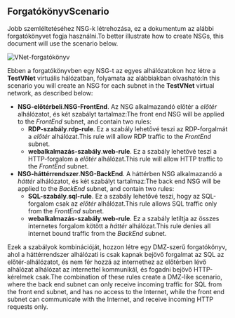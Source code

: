 ## <a name="scenario"></a><span data-ttu-id="38456-101">Forgatókönyv</span><span class="sxs-lookup"><span data-stu-id="38456-101">Scenario</span></span>
<span data-ttu-id="38456-102">Jobb szemléltetéséhez NSG-k létrehozása, ez a dokumentum az alábbi forgatókönyvet fogja használni.</span><span class="sxs-lookup"><span data-stu-id="38456-102">To better illustrate how to create NSGs, this document will use the scenario below.</span></span>

![VNet-forgatókönyv](./media/virtual-networks-create-nsg-scenario-include/figure1.png)

<span data-ttu-id="38456-104">Ebben a forgatókönyvben egy NSG-t az egyes alhálózatokon hoz létre a **TestVNet** virtuális hálózatban, folyamata az alábbiakban olvasható:</span><span class="sxs-lookup"><span data-stu-id="38456-104">In this scenario you will create an NSG for each subnet in the **TestVNet** virtual network, as described below:</span></span> 

* <span data-ttu-id="38456-105">**NSG-előtérbeli**.</span><span class="sxs-lookup"><span data-stu-id="38456-105">**NSG-FrontEnd**.</span></span> <span data-ttu-id="38456-106">Az NSG alkalmazandó előtér a *előtér* alhálózatot, és két szabályt tartalmaz:</span><span class="sxs-lookup"><span data-stu-id="38456-106">The front end NSG will be applied to the *FrontEnd* subnet, and contain two rules:</span></span>    
  * <span data-ttu-id="38456-107">**RDP-szabály**.</span><span class="sxs-lookup"><span data-stu-id="38456-107">**rdp-rule**.</span></span> <span data-ttu-id="38456-108">Ez a szabály lehetővé teszi az RDP-forgalmát a *előtér* alhálózat.</span><span class="sxs-lookup"><span data-stu-id="38456-108">This rule will allow RDP traffic to the *FrontEnd* subnet.</span></span>
  * <span data-ttu-id="38456-109">**webalkalmazás-szabály**.</span><span class="sxs-lookup"><span data-stu-id="38456-109">**web-rule**.</span></span> <span data-ttu-id="38456-110">Ez a szabály lehetővé teszi a HTTP-forgalom a *előtér* alhálózat.</span><span class="sxs-lookup"><span data-stu-id="38456-110">This rule will allow HTTP traffic to the *FrontEnd* subnet.</span></span>
* <span data-ttu-id="38456-111">**NSG-háttérrendszer**.</span><span class="sxs-lookup"><span data-stu-id="38456-111">**NSG-BackEnd**.</span></span> <span data-ttu-id="38456-112">A háttérben NSG alkalmazandó a *háttér* alhálózatot, és két szabályt tartalmaz:</span><span class="sxs-lookup"><span data-stu-id="38456-112">The back end NSG will be applied to the *BackEnd* subnet, and contain two rules:</span></span>    
  * <span data-ttu-id="38456-113">**SQL-szabály**.</span><span class="sxs-lookup"><span data-stu-id="38456-113">**sql-rule**.</span></span> <span data-ttu-id="38456-114">Ez a szabály lehetővé teszi, hogy az SQL-forgalom csak az *előtér* alhálózat.</span><span class="sxs-lookup"><span data-stu-id="38456-114">This rule allows SQL traffic only from the *FrontEnd* subnet.</span></span>
  * <span data-ttu-id="38456-115">**webalkalmazás-szabály**.</span><span class="sxs-lookup"><span data-stu-id="38456-115">**web-rule**.</span></span> <span data-ttu-id="38456-116">Ez a szabály letiltja az összes internetes forgalom kötött a *háttér* alhálózat.</span><span class="sxs-lookup"><span data-stu-id="38456-116">This rule denies all internet bound traffic from the *BackEnd* subnet.</span></span>

<span data-ttu-id="38456-117">Ezek a szabályok kombinációját, hozzon létre egy DMZ-szerű forgatókönyv, ahol a háttérrendszer alhálózati is csak kapnak bejövő forgalmat az SQL az előtér-alhálózatot, és nem fér hozzá az internethez az előtérben lévő alhálózat alhálózat az internettel kommunikál, és fogadni bejövő HTTP-kérelmek csak.</span><span class="sxs-lookup"><span data-stu-id="38456-117">The combination of these rules create a DMZ-like scenario, where the back end subnet can only receive incoming traffic for SQL from the front end subnet, and has no access to the Internet, while the front end subnet can communicate with the Internet, and receive incoming HTTP requests only.</span></span>

